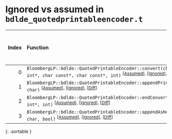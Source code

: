 # Ignored vs assumed in `bdlde_quotedprintableencoder.t`

<script src="../sorttable.js"></script>

|   Index | Function                                                                                                                                                                             |   Difference in number of lines |   Function size difference in bytes | Number of lines in assumed build   | Number of bytes in assumed build   | Number of lines in ignored build   | Number of bytes in ignored build   |
|--------:|:-------------------------------------------------------------------------------------------------------------------------------------------------------------------------------------|--------------------------------:|------------------------------------:|:-----------------------------------|:-----------------------------------|:-----------------------------------|:-----------------------------------|
|       0 | `BloombergLP::bdlde::QuotedPrintableEncoder::convert(char*, int*, int*, char const*, char const*, int)` <sup>\[[Assumed](0-assume)\], \[[Ignored](0-none)\], \[[Diff](0-diff.html)\] |                              -1 |                                   0 | 1,424                              | 4,321,120                          | 1,424                              | 4,321,168                          |
|       1 | `BloombergLP::bdlde::QuotedPrintableEncoder::appendPrintable(char*, char)` <sup>\[[Assumed](1-assume)\], \[[Ignored](1-none)\], \[[Diff](1-diff.html)\]                              |                              -2 |                                   0 | 112                                | 4,320,352                          | 112                                | 4,320,368                          |
|       2 | `BloombergLP::bdlde::QuotedPrintableEncoder::endConvert(char*, int*, int)` <sup>\[[Assumed](2-assume)\], \[[Ignored](2-none)\], \[[Diff](2-diff.html)\]                              |                              -4 |                                 -16 | 336                                | 4,322,544                          | 352                                | 4,322,592                          |
|       3 | `BloombergLP::bdlde::QuotedPrintableEncoder::appendAsHex(char*, char, bool)` <sup>\[[Assumed](3-assume)\], \[[Ignored](3-none)\], \[[Diff](3-diff.html)\]                            |                              -8 |                                 -32 | 128                                | 4,320,464                          | 160                                | 4,320,480                          |
{: .sortable }
